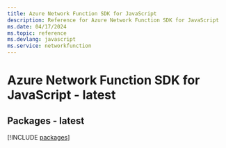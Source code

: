 ```yaml
---
title: Azure Network Function SDK for JavaScript
description: Reference for Azure Network Function SDK for JavaScript
ms.date: 04/17/2024
ms.topic: reference
ms.devlang: javascript
ms.service: networkfunction
---
```

# Azure Network Function SDK for JavaScript - latest
## Packages - latest
[!INCLUDE [packages](network-function-index.md)]